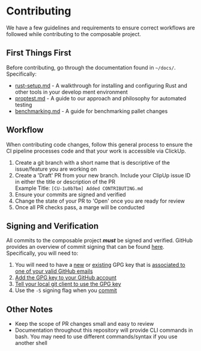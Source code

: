 # Contributing

We have a few guidelines and requirements to ensure correct workflows are followed while contributing to the composable project.

## First Things First
Before contributing, go through the documentation found in `~/docs/`.  Specifically:  
* [rust-setup.md](./rust-setup.md) - A walkthrough for installing and configuring Rust and other tools in your develop    ment environment  
* [proptest.md](./proptest.md) - A guide to our approach and philosophy for automated testing  
* [benchmarking.md](./benchmarking.md) - A guide for benchmarking pallet changes  

## Workflow
When contributing code changes, follow this general process to ensure the CI pipeline processes code and that your work is accessible via ClickUp.  
1) Create a git branch with a short name that is descriptive of the issue/feature you are working on  
2) Create a 'Draft' PR from your new branch. Include your ClipUp issue ID in either the title or description of the PR  
Example Title: `[CU-1u0b7bm] Added CONTRIBUTING.md`
3) Ensure your commits are signed and verified
4) Change the state of your PR to 'Open' once you are ready for review
5) Once all PR checks pass, a marge will be conducted

## Signing and Verification
All commits to the composable project ***must*** be signed and verified. GitHub provides an overview of commit signing that can be found [here](https://docs.github.com/en/authentication/managing-commit-signature-verification).  
Specifically, you will need to:  
1) You will need to have a [new](https://docs.github.com/en/authentication/managing-commit-signature-verification/generating-a-new-gpg-key) or [existing](https://docs.github.com/en/authentication/managing-commit-signature-verification/checking-for-existing-gpg-keys) GPG key that is [associated to one of your valid GitHub emails](https://docs.github.com/en/authentication/managing-commit-signature-verification/associating-an-email-with-your-gpg-key)
2) [Add the GPG key to your GitHub account](https://docs.github.com/en/authentication/managing-commit-signature-verification/adding-a-new-gpg-key-to-your-github-account)
3) [Tell your local git client to use the GPG key](https://docs.github.com/en/authentication/managing-commit-signature-verification/telling-git-about-your-signing-key)
4) Use the `-S` signing flag when you [commit](https://docs.github.com/en/authentication/managing-commit-signature-verification/signing-commits)

## Other Notes
* Keep the scope of PR changes small and easy to review
* Documentation throughout this repository will provide CLI commands in bash. You may need to use different commands/syntax if you use another shell
